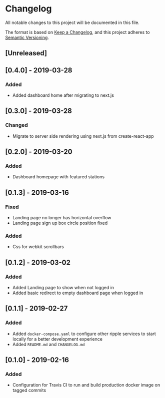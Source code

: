 # Changelog

All notable changes to this project will be documented in this file.

The format is based on [Keep a Changelog](https://keepachangelog.com/en/1.0.0/),
and this project adheres to [Semantic Versioning](https://semver.org/spec/v2.0.0.html).

## [Unreleased]

## [0.4.0] - 2019-03-28

### Added

- Added dashboard home after migrating to next.js

## [0.3.0] - 2019-03-28

### Changed

- Migrate to server side rendering using next.js from create-react-app

## [0.2.0] - 2019-03-20

### Added

- Dashboard homepage with featured stations

## [0.1.3] - 2019-03-16

### Fixed

- Landing page no longer has horizontal overflow
- Landing page sign up box circle position fixed

### Added

- Css for webkit scrollbars

## [0.1.2] - 2019-03-02

### Added

- Added Landing page to show when not logged in
- Added basic redirect to empty dashboard page when logged in

## [0.1.1] - 2019-02-27

### Added

- Added `docker-compose.yaml` to configure other ripple services to start locally for a better development experience
- Added `README.md` and `CHANGELOG.md`

## [0.1.0] - 2019-02-16

### Added

- Configuration for Travis CI to run and build production docker image on tagged commits
